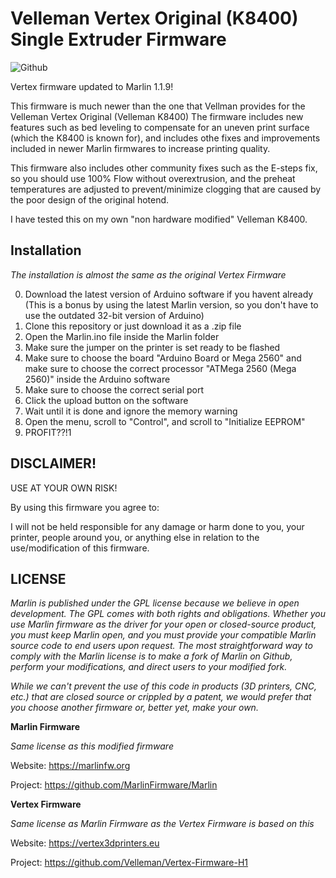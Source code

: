 # Velleman Vertex Original (K8400) Single Extruder Firmware
![Github](https://img.shields.io/badge/license-GPL--3.0-orange)

Vertex firmware updated to Marlin 1.1.9!

This firmware is much newer than the one that Vellman provides for the Velleman Vertex Original (Velleman K8400)
The firmware includes new features such as bed leveling to compensate for an uneven print surface (which the K8400 is known for), and includes othe fixes and improvements included in newer Marlin firmwares to increase printing quality.

This firmware also includes other community fixes such as the E-steps fix, so you should use 100% Flow without overextrusion, and the preheat temperatures are adjusted to prevent/minimize clogging that are caused by the poor design of the original hotend.

I have tested this on my own "non hardware modified" Velleman K8400.

## Installation

*The installation is almost the same as the original Vertex Firmware*

0. Download the latest version of Arduino software if you havent already (This is a bonus by using the latest Marlin version, so you don't have to use the outdated 32-bit version of Arduino)
1. Clone this repository or just download it as a .zip file
2. Open the Marlin.ino file inside the Marlin folder
3.  Make sure the jumper on the printer is set ready to be flashed
4.  Make sure to choose the board "Arduino Board or Mega 2560" and make sure to choose the correct processor "ATMega 2560 (Mega 2560)" inside the Arduino software
5.  Make sure to choose the correct serial port
6.  Click the upload button on the software
7.  Wait until it is done and ignore the memory warning
8.  Open the menu, scroll to "Control", and scroll to "Initialize EEPROM"
9.  PROFIT??!1

## DISCLAIMER!

USE AT YOUR OWN RISK!

By using this firmware you agree to:

I will not be held responsible for any damage or harm done to you, your printer, people around you, or anything else in relation to the use/modification of this firmware.

## LICENSE

*Marlin is published under the GPL license because we believe in open development. The GPL comes with both rights and obligations. Whether you use Marlin firmware as the driver for your open or closed-source product, you must keep Marlin open, and you must provide your compatible Marlin source code to end users upon request. The most straightforward way to comply with the Marlin license is to make a fork of Marlin on Github, perform your modifications, and direct users to your modified fork.*

*While we can't prevent the use of this code in products (3D printers, CNC, etc.) that are closed source or crippled by a patent, we would prefer that you choose another firmware or, better yet, make your own.*

**Marlin Firmware**

*Same license as this modified firmware*

Website: https://marlinfw.org

Project: https://github.com/MarlinFirmware/Marlin

**Vertex Firmware**

*Same license as Marlin Firmware as the Vertex Firmware is based on this*

Website: https://vertex3dprinters.eu

Project: https://github.com/Velleman/Vertex-Firmware-H1
